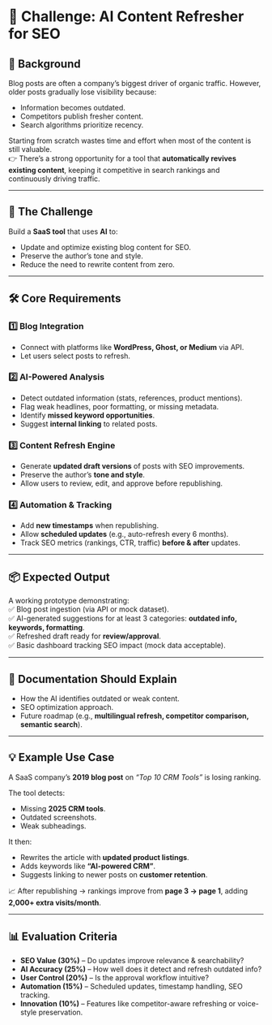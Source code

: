 # 🚀 Challenge: AI Content Refresher for SEO  

## 📌 Background  
Blog posts are often a company’s biggest driver of organic traffic. However, older posts gradually lose visibility because:  
- Information becomes outdated.  
- Competitors publish fresher content.  
- Search algorithms prioritize recency.  

Starting from scratch wastes time and effort when most of the content is still valuable.  
👉 There’s a strong opportunity for a tool that **automatically revives existing content**, keeping it competitive in search rankings and continuously driving traffic.  

---

## 🎯 The Challenge  
Build a **SaaS tool** that uses **AI** to:  
- Update and optimize existing blog content for SEO.  
- Preserve the author’s tone and style.  
- Reduce the need to rewrite content from zero.  

---

## 🛠 Core Requirements  

### 1️⃣ Blog Integration  
- Connect with platforms like **WordPress, Ghost, or Medium** via API.  
- Let users select posts to refresh.  

### 2️⃣ AI-Powered Analysis  
- Detect outdated information (stats, references, product mentions).  
- Flag weak headlines, poor formatting, or missing metadata.  
- Identify **missed keyword opportunities**.  
- Suggest **internal linking** to related posts.  

### 3️⃣ Content Refresh Engine  
- Generate **updated draft versions** of posts with SEO improvements.  
- Preserve the author’s **tone and style**.  
- Allow users to review, edit, and approve before republishing.  

### 4️⃣ Automation & Tracking  
- Add **new timestamps** when republishing.  
- Allow **scheduled updates** (e.g., auto-refresh every 6 months).  
- Track SEO metrics (rankings, CTR, traffic) **before & after** updates.  

---

## 📦 Expected Output  
A working prototype demonstrating:  
✅ Blog post ingestion (via API or mock dataset).  
✅ AI-generated suggestions for at least 3 categories: **outdated info, keywords, formatting**.  
✅ Refreshed draft ready for **review/approval**.  
✅ Basic dashboard tracking SEO impact (mock data acceptable).  

---

## 📖 Documentation Should Explain  
- How the AI identifies outdated or weak content.  
- SEO optimization approach.  
- Future roadmap (e.g., **multilingual refresh, competitor comparison, semantic search**).  

---

## 💡 Example Use Case  
A SaaS company’s **2019 blog post** on *“Top 10 CRM Tools”* is losing ranking.  

The tool detects:  
- Missing **2025 CRM tools**.  
- Outdated screenshots.  
- Weak subheadings.  

It then:  
- Rewrites the article with **updated product listings**.  
- Adds keywords like **“AI-powered CRM”**.  
- Suggests linking to newer posts on **customer retention**.  

📈 After republishing → rankings improve from **page 3 → page 1**, adding **2,000+ extra visits/month**.  

---

## 📊 Evaluation Criteria  
- **SEO Value (30%)** – Do updates improve relevance & searchability?  
- **AI Accuracy (25%)** – How well does it detect and refresh outdated info?  
- **User Control (20%)** – Is the approval workflow intuitive?  
- **Automation (15%)** – Scheduled updates, timestamp handling, SEO tracking.  
- **Innovation (10%)** – Features like competitor-aware refreshing or voice-style preservation.  
